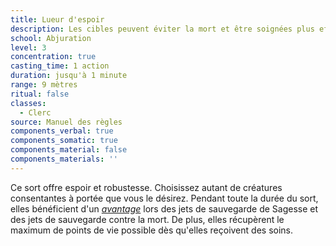 ```yaml
---
title: Lueur d'espoir
description: Les cibles peuvent éviter la mort et être soignées plus efficacement.
school: Abjuration
level: 3
concentration: true
casting_time: 1 action
duration: jusqu'à 1 minute
range: 9 mètres
ritual: false
classes:
  - Clerc
source: Manuel des règles
components_verbal: true
components_somatic: true
components_material: false
components_materials: ''
---
```

Ce sort offre espoir et robustesse. Choisissez autant de créatures consentantes à portée que vous le désirez. Pendant toute la durée du sort, elles bénéficient d'un [_avantage_](/utiliser-les-caracteristiques/#avantage-et-desavantage) lors des jets de sauvegarde de Sagesse et des jets de sauvegarde contre la mort. De plus, elles récupèrent le maximum de points de vie possible dès qu'elles reçoivent des soins.
